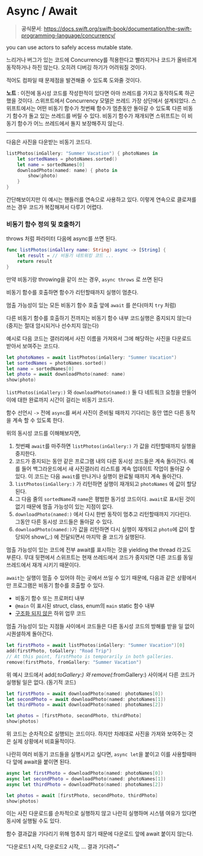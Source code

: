 # Async / Await

> **공식문서**: https://docs.swift.org/swift-book/documentation/the-swift-programming-language/concurrency/

you can use actors to safely access mutable state.

느리거나 버그가 있는 코드에 Concurrency를 적용한다고 빨라지거나 코드가 올바르게 동작하거나 하진 않는다. 오히려 디버깅 하기가 어려워질 것이다.

적어도 컴파일 때 문제점을 발견해줄 수 있도록 도와줄 것이다.

**노트** : 이전에 동시성 코드를 작성한적이 있다면 아마 쓰레드를 가지고 동작하도록 하곤 했을 것이다. 스위프트에서 Concurrency 모델은 쓰레드 가장 상단에서 설계되었다. 스위프트에서는 어떤 비동기 함수가 첫번째 함수가 멈춘동안 돌아갈 수 있도록 다른 비동기 함수가 돌고 있는 쓰레드를 버릴 수 있다. 비동기 함수가 재개되면 스위프트는 이 비동기 함수가 어느 쓰레드에서 돌지 보장해주지 않는다.

---

다음은 사진을 다운받는 비동기 코드다.

```swift
listPhotos(inGallery: "Summer Vacation") { photoNames in
    let sortedNames = photoNames.sorted()
    let name = sortedNames[0]
    downloadPhoto(named: name) { photo in
        show(photo)
    }
}
```

간단해보이지만 이 예시는 핸들러를 연속으로 사용하고 있다. 이렇게 연속으로 클로져를 쓰는 경우 코드가 복잡해져서 다루기 어렵다.

### 비동기 함수 정의 및 호출하기

throws 처럼 파라미터 다음에 async를 쓰면 된다.

```swift
func listPhotos(inGallery name: String) async -> [String] {
    let result = // 비동기 네트워킹 코드 ...
    return result
}
```

만약 비동기랑 throwing을 같이 쓰는 경우, `async throws` 로 쓰면 된다

비동기 함수를 호출하면 함수가 리턴할때까지 실행이 멈춘다.

멈출 가능성이 있는 모든 비동기 함수 호출 앞에 `await` 를 쓴다(마치 `try` 처럼)

다른 비동기 함수를 호출하기 전까지는 비동기 함수 내부 코드실행은 중지되지 않는다(중지는 절대 암시되거나 선수치지 않는다)

예시로 다음 코드는 갤러리에서 사진 이름을 가져와서 그에 해당하는 사진을 다운로드 받아서 보여주는 코드다.

```swift
let photoNames = await listPhotos(inGallery: "Summer Vacation")
let sortedNames = photoNames.sorted()
let name = sortedNames[0]
let photo = await downloadPhoto(named: name)
show(photo)
```

`listPhotos(inGallery:)` 와 `downloadPhoto(named:)` 둘 다 네트워크 요청을 만들어 이에 대한 완료까지 시간이 걸리는 비동기 코드다.

함수 선언시 `->` 전에 `async`를 써서 사진이 준비될 때까지 기다리는 동안 앱은 다른 동작을 계속 할 수 있도록 한다.

위의 동시성 코드를 이해해보자면,

1. 첫번째 `await`를 마주하면 `listPhotos(inGallery:)` 가 값을 리턴할때까지 실행을 중지한다.
2. 코드가 중지되는 동안 같은 프로그램 내의 다른 동시성 코드들은 계속 돌아간다. 예를 들어 백그라운드에서 새 사진갤러리 리스트를 계속 업데이트 작업이 돌아갈 수 있다. 이 코드는 다음 `await`를 만나거나 실행이 완료될 때까지 계속 돌아간다. 
3. `listPhotos(inGallery:)` 가 리턴하면 실행이 재개되고 `photoNames` 에 값이 할당된다.
4. 그 다음 줄의 `sortedName`과 `name`은 평범한 동기성 코드이다. `await`로 표시된 것이 없기 때문에 멈출 가능성이 있는 지점이 없다.
5. `downloadPhoto(named:)` 에서 다시 한번 동작이 멈추고 리턴할때까지 기다린다. 그동안 다른 동시성 코드들은 돌아갈 수 있다.
6. `downloadPhoto(named:)`가 값을 리턴하면 다시 실행이 재개되고 `photo`에 값이 할당되어 show(_:) 에 전달되면서 마지막 줄 코드가 실행된다.

멈출 가능성이 있는 코드에 전부 await를 표시하는 것을 yielding the thread 라고도 부른다. 무대 뒷편에서 스위프트는 현재 쓰레드에서 코드가 중지되면 다른 코드를 동일 쓰레드에서 재개 시키기 때문이다.

`await`는 실행이 멈출 수 있어야 하는 곳에서 쓰일 수 있기 때문에, 다음과 같은 상황에서만 프로그램은 비동기 함수를 호출할 수 있다.

- 비동기 함수 또는 프로퍼티 내부
- `@main` 이 표시된 struct, class, enum의 `main` static 함수 내부
- [구조화 되지 않은](https://docs.swift.org/swift-book/documentation/the-swift-programming-language/concurrency#Unstructured-Concurrency) 하위 업무 코드

멈출 가능성이 있는 지점들 사이에서 코드들은 다른 동시성 코드의 방해를 받을 일 없이 시퀀셜하게 돌아간다.

```swift
let firstPhoto = await listPhotos(inGallery: "Summer Vacation")[0]
add(firstPhoto, toGallery: "Road Trip")
// At this point, firstPhoto is temporarily in both galleries.
remove(firstPhoto, fromGallery: "Summer Vacation")
```

위 예시 코드에서 add(*:toGallery:) 와 remove(*:fromGallery:) 사이에서 다른 코드가 실행될 일은 없다. (동기적 코드)

```swift
let firstPhoto = await downloadPhoto(named: photoNames[0])
let secondPhoto = await downloadPhoto(named: photoNames[1])
let thirdPhoto = await downloadPhoto(named: photoNames[2])

let photos = [firstPhoto, secondPhoto, thirdPhoto]
show(photos)
```

위 코드는 순차적으로 실행되는 코드이다. 하지만 차례대로 사진을 가져와 보여주는 것은 실제 상황에서 비효율적이다.

나란히 여러 비동기 코드들을 실행시키고 싶다면, `async let`을 붙이고 이를 사용할때마다 앞에 await을 붙이면 된다.

```swift
async let firstPhoto = downloadPhoto(named: photoNames[0])
async let secondPhoto = downloadPhoto(named: photoNames[1])
async let thirdPhoto = downloadPhoto(named: photoNames[2])

let photos = await [firstPhoto, secondPhoto, thirdPhoto]
show(photos)
```

이는 사진 다운로드를 순차적으로 실행하지 않고 나란히 실행하며 시스템 여유가 있다면 동시에 실행될 수도 있다.

함수 결과값을 기다리기 위해 멈추지 않기 때문에 다운로드 앞에 await 붙이지 않는다.

“다운로드1 시작, 다운로드2 시작, … 결과 기다려~”
